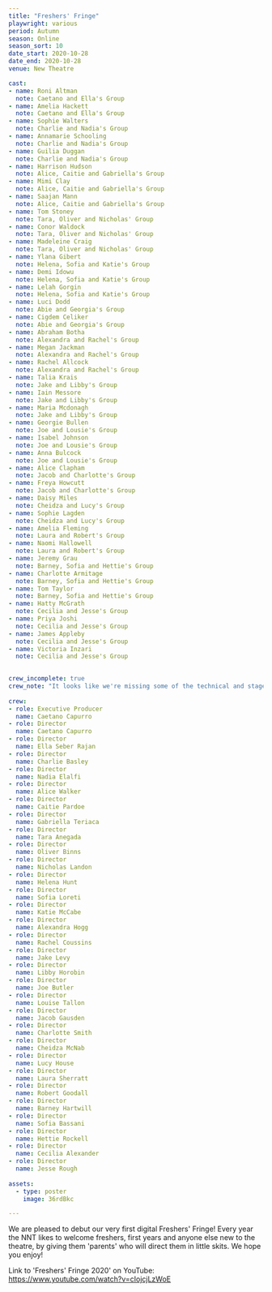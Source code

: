 ```yaml
---
title: "Freshers' Fringe"
playwright: various
period: Autumn
season: Online
season_sort: 10
date_start: 2020-10-28
date_end: 2020-10-28
venue: New Theatre

cast:
- name: Roni Altman
  note: Caetano and Ella's Group
- name: Amelia Hackett
  note: Caetano and Ella's Group
- name: Sophie Walters
  note: Charlie and Nadia's Group
- name: Annamarie Schooling 
  note: Charlie and Nadia's Group
- name: Guilia Duggan
  note: Charlie and Nadia's Group
- name: Harrison Hudson
  note: Alice, Caitie and Gabriella's Group
- name: Mimi Clay
  note: Alice, Caitie and Gabriella's Group
- name: Saajan Mann
  note: Alice, Caitie and Gabriella's Group
- name: Tom Stoney
  note: Tara, Oliver and Nicholas' Group
- name: Conor Waldock
  note: Tara, Oliver and Nicholas' Group
- name: Madeleine Craig
  note: Tara, Oliver and Nicholas' Group
- name: Ylana Gibert
  note: Helena, Sofia and Katie's Group
- name: Demi Idowu
  note: Helena, Sofia and Katie's Group
- name: Lelah Gorgin
  note: Helena, Sofia and Katie's Group
- name: Luci Dodd
  note: Abie and Georgia's Group
- name: Cigdem Celiker
  note: Abie and Georgia's Group
- name: Abraham Botha
  note: Alexandra and Rachel's Group
- name: Megan Jackman
  note: Alexandra and Rachel's Group
- name: Rachel Allcock
  note: Alexandra and Rachel's Group
- name: Talia Krais
  note: Jake and Libby's Group
- name: Iain Messore
  note: Jake and Libby's Group
- name: Maria Mcdonagh
  note: Jake and Libby's Group
- name: Georgie Bullen
  note: Joe and Lousie's Group
- name: Isabel Johnson
  note: Joe and Lousie's Group
- name: Anna Bulcock
  note: Joe and Lousie's Group
- name: Alice Clapham
  note: Jacob and Charlotte's Group
- name: Freya Howcutt
  note: Jacob and Charlotte's Group
- name: Daisy Miles
  note: Cheidza and Lucy's Group
- name: Sophie Lagden
  note: Cheidza and Lucy's Group
- name: Amelia Fleming
  note: Laura and Robert's Group
- name: Naomi Hallowell
  note: Laura and Robert's Group
- name: Jeremy Grau
  note: Barney, Sofia and Hettie's Group
- name: Charlotte Armitage
  note: Barney, Sofia and Hettie's Group
- name: Tom Taylor 
  note: Barney, Sofia and Hettie's Group
- name: Hatty McGrath  
  note: Cecilia and Jesse's Group
- name: Priya Joshi
  note: Cecilia and Jesse's Group
- name: James Appleby
  note: Cecilia and Jesse's Group
- name: Victoria Inzari
  note: Cecilia and Jesse's Group
 

crew_incomplete: true 
crew_note: "It looks like we're missing some of the technical and stage crew."
  
crew: 
- role: Executive Producer
  name: Caetano Capurro
- role: Director 
  name: Caetano Capurro
- role: Director 
  name: Ella Seber Rajan
- role: Director 
  name: Charlie Basley
- role: Director 
  name: Nadia Elalfi
- role: Director 
  name: Alice Walker
- role: Director 
  name: Caitie Pardoe
- role: Director 
  name: Gabriella Teriaca
- role: Director 
  name: Tara Anegada
- role: Director 
  name: Oliver Binns
- role: Director 
  name: Nicholas Landon
- role: Director 
  name: Helena Hunt
- role: Director 
  name: Sofia Loreti
- role: Director 
  name: Katie McCabe
- role: Director 
  name: Alexandra Hogg
- role: Director 
  name: Rachel Coussins
- role: Director 
  name: Jake Levy
- role: Director 
  name: Libby Horobin
- role: Director 
  name: Joe Butler
- role: Director 
  name: Louise Tallon
- role: Director 
  name: Jacob Gausden
- role: Director 
  name: Charlotte Smith
- role: Director 
  name: Cheidza McNab
- role: Director 
  name: Lucy House
- role: Director 
  name: Laura Sherratt
- role: Director 
  name: Robert Goodall
- role: Director 
  name: Barney Hartwill
- role: Director 
  name: Sofia Bassani
- role: Director 
  name: Hettie Rockell
- role: Director 
  name: Cecilia Alexander
- role: Director 
  name: Jesse Rough
  
assets:
  - type: poster
    image: 36rdBkc

---
```


We are pleased to debut our very first digital Freshers' Fringe! Every year the NNT likes to welcome freshers, first years and anyone else new to the theatre, by giving them 'parents' who will direct them in little skits. We hope you enjoy!

Link to 'Freshers' Fringe 2020' on YouTube: https://www.youtube.com/watch?v=cIojcjLzWoE


